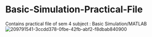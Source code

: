 # Basic-Simulation-Practical-File
Contains practical file of sem 4 subject : Basic Simulation/MATLAB
![209791541-3ccdd378-0fbe-42fb-abf2-f8dbab840900](https://user-images.githubusercontent.com/94922914/210805321-6c662610-64b3-4ebf-a242-a1043a5cda4e.jpeg)
